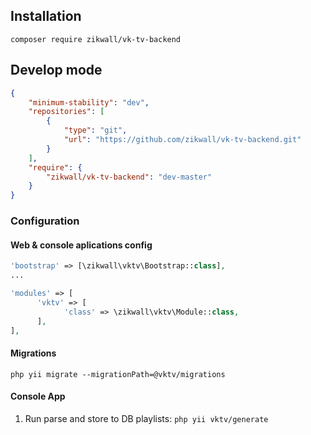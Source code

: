 
## Installation

`composer require zikwall/vk-tv-backend`

## Develop mode

```json
{
    "minimum-stability": "dev",
    "repositories": [
        {
            "type": "git",
            "url": "https://github.com/zikwall/vk-tv-backend.git"
        }
    ],
    "require": {
        "zikwall/vk-tv-backend": "dev-master"
    }
}

```

### Configuration

#### Web & console aplications config

```php
'bootstrap' => [\zikwall\vktv\Bootstrap::class],
...

'modules' => [
      'vktv' => [
            'class' => \zikwall\vktv\Module::class,
      ],
],

```

#### Migrations

`php yii migrate --migrationPath=@vktv/migrations`

#### Console App

1. Run parse and store to DB playlists: `php yii vktv/generate`


